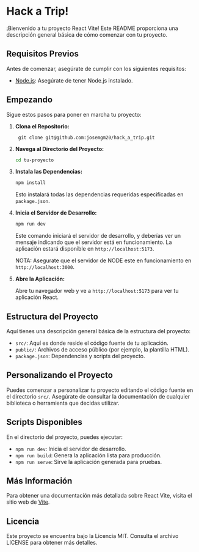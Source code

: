 # Hack a Trip!

¡Bienvenido a tu proyecto React Vite! Este README proporciona una descripción general básica de cómo comenzar con tu proyecto.

## Requisitos Previos

Antes de comenzar, asegúrate de cumplir con los siguientes requisitos:

- [Node.js](https://nodejs.org/es/download/): Asegúrate de tener Node.js instalado.

## Empezando

Sigue estos pasos para poner en marcha tu proyecto:

1. **Clona el Repositorio:**

   
        git clone git@github.com:josemgm20/hack_a_trip.git


2. **Navega al Directorio del Proyecto:**

    ```bash
    cd tu-proyecto
    ```

3. **Instala las Dependencias:**

    ```bash
    npm install
    ```

    Esto instalará todas las dependencias requeridas especificadas en `package.json`.

4. **Inicia el Servidor de Desarrollo:**

    ```bash
    npm run dev
    ```

    Este comando iniciará el servidor de desarrollo, y deberías ver un mensaje indicando que el servidor está en funcionamiento. La aplicación estará disponible en `http://localhost:5173`.

    NOTA: Asegurate que el servidor de NODE este en funcionamiento en `http://localhost:3000`.

5. **Abre la Aplicación:**

   Abre tu navegador web y ve a `http://localhost:5173` para ver tu aplicación React.

## Estructura del Proyecto

Aquí tienes una descripción general básica de la estructura del proyecto:

- `src/`: Aquí es donde reside el código fuente de tu aplicación.
- `public/`: Archivos de acceso público (por ejemplo, la plantilla HTML).
- `package.json`: Dependencias y scripts del proyecto.

## Personalizando el Proyecto

Puedes comenzar a personalizar tu proyecto editando el código fuente en el directorio `src/`. Asegúrate de consultar la documentación de cualquier biblioteca o herramienta que decidas utilizar.

## Scripts Disponibles

En el directorio del proyecto, puedes ejecutar:

- `npm run dev`: Inicia el servidor de desarrollo.
- `npm run build`: Genera la aplicación lista para producción.
- `npm run serve`: Sirve la aplicación generada para pruebas.

## Más Información

Para obtener una documentación más detallada sobre React Vite, visita el sitio web de [Vite](https://vitejs.dev/).

## Licencia

Este proyecto se encuentra bajo la Licencia MIT. Consulta el archivo LICENSE para obtener más detalles.
